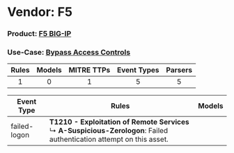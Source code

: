Vendor: F5
==========
### Product: [F5 BIG-IP](../ds_f5_f5_big-ip.md)
### Use-Case: [Bypass Access Controls](../../../../UseCases/uc_bypass_access_controls.md)

| Rules | Models | MITRE TTPs | Event Types | Parsers |
|:-----:|:------:|:----------:|:-----------:|:-------:|
|   1   |   0    |     1      |      5      |    5    |

| Event Type   | Rules                                                                                                                            | Models |
| ------------ | -------------------------------------------------------------------------------------------------------------------------------- | ------ |
| failed-logon | <b>T1210 - Exploitation of Remote Services</b><br> ↳ <b>A-Suspicious-Zerologon</b>: Failed authentication attempt on this asset. |        |